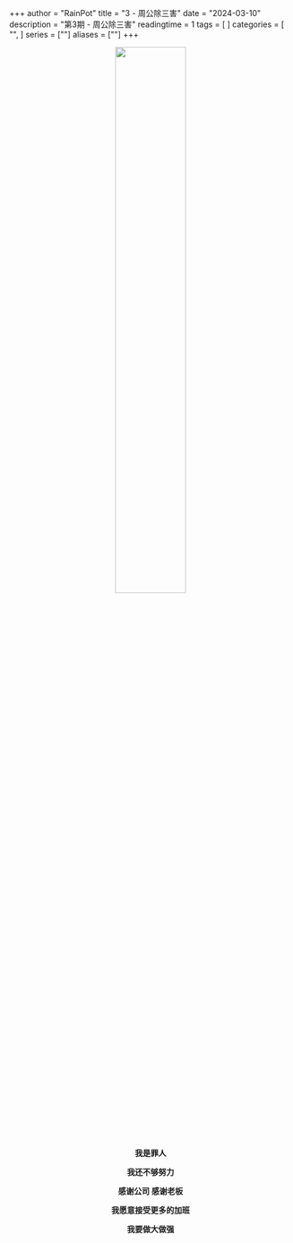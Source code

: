 +++
author = "RainPot"
title = "3 - 周公除三害"
date = "2024-03-10"
description = "第3期 - 周公除三害"
readingtime = 1
tags = [
]
categories = [
"",
]
series = [""]
aliases = [""]
+++
<center><img src="/images/WechatIMG147.jpg" width="50%" height="50%" /></center>
<p align="center"><b>我是罪人</b></p>
<p align="center"><b>我还不够努力</b></p>
<p align="center"><b>感谢公司 感谢老板</b></p>
<p align="center"><b>我愿意接受更多的加班</b></p>
<p align="center"><b>我要做大做强</b></p>

